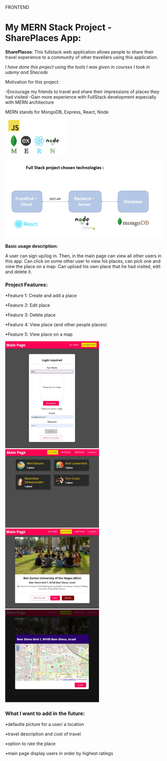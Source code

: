 FRONTEND
# My MERN Stack Project - SharePlaces App:

**SharePlaces**: This fullstack web application allows people to share their travel experience to a community of other travellers using this application.

_I have done this project using the tools I was given in courses I took in udemy and Shecode_

Motivation for this project:

-Encourage my friends to travel and share their impressions of places they had visited
-Gain more experience with FullStack development especially with MERN architecture

MERN stands for MongoDB, Express, React, Node

<img src="screen-shots/mern.jpg" width="200">

![ScreenShot](screen-shots/technologies.jpg)

**Basic usage description:**

A user can sign up/log in.
Then, in the main page can view all other users in this app.
Can click on some other user to view his places, can pick one and view the place on a map.
Can upload his own place that he had visited, edit and delete it.

### Project Features:

•Feature 1: Create and add a place

•Feature 2: Edit place

•Feature 3: Delete place

•Feature 4: View place (and other people places)

•Feature 5: View place on a map

<img src="screen-shots/signup.jpg" width="300">

<img src="screen-shots/first%20page.jpg" width="300">

<img src="screen-shots/myplaces.jpg" width="300">

<img src="screen-shots/view%20on%20map.jpg" width="300">

### What I want to add in the future:

•defaulte picture for a user/ a location

•travel description and cost of travel

•option to rate the place

•main page display users in order by highest ratings
